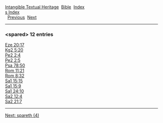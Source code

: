 [Intangible Textual Heritage](../../index)  [Bible](../index) 
[Index](index)   
[s Index](_s_)  
  [Previous](c10741)  [Next](c10743) 

------------------------------------------------------------------------

### &lt;spared&gt; 12 entries

[Eze 20:17](../kjv/eze020.htm#017)  
[Kg2 5:20](../kjv/kg2005.htm#020)  
[Pe2 2:4](../kjv/pe2002.htm#004)  
[Pe2 2:5](../kjv/pe2002.htm#005)  
[Psa 78:50](../kjv/psa078.htm#050)  
[Rom 11:21](../kjv/rom011.htm#021)  
[Rom 8:32](../kjv/rom008.htm#032)  
[Sa1 15:15](../kjv/sa1015.htm#015)  
[Sa1 15:9](../kjv/sa1015.htm#009)  
[Sa1 24:10](../kjv/sa1024.htm#010)  
[Sa2 12:4](../kjv/sa2012.htm#004)  
[Sa2 21:7](../kjv/sa2021.htm#007)  

------------------------------------------------------------------------

[Next: spareth (4)](c10743)
